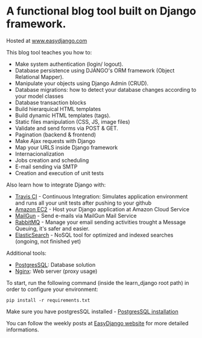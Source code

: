 # A functional blog tool built on Django framework. 

Hosted at www.easydjango.com

This blog tool teaches you how to:
* Make system authentication (login/ logout).
* Database persistence using DJANGO's ORM framework (Object Relational Mapper).
* Manipulate your objects using Django Admin (CRUD).
* Database migrations: how to detect your database changes according to your model classes
* Database transaction blocks
* Build hierarquical HTML templates
* Build dynamic HTML templates (tags).
* Static files manipulation (CSS, JS, image files)
* Validate and send forms via POST & GET.
* Pagination (backend & frontend)
* Make Ajax requests with Django
* Map your URLS inside Django framework
* Internacionalization
* Jobs creation and scheduling
* E-mail sending via SMTP
* Creation and execution of unit tests

Also learn how to integrate Django with:
* [Travis CI](https://travis-ci.org/) - Continuous Integration: Simulates application environment and runs all your unit tests after pushing to your github
* [Amazon EC2](https://aws.amazon.com/ec2/) - Host your Django application at Amazon Cloud Service
* [MailGun](https://mailgun.com/) - Send e-mails via MailGun Mail Service
* [RabbitMQ](https://www.rabbitmq.com/) - Manage your email sending activities trought a Message Queuing, it's safer and easier.
* [ElasticSearch](https://www.elastic.co/products/elasticsearch) - NoSQL tool for optimized and indexed searches (ongoing, not finished yet)

Additional tools:
* [PostgresSQL](http://www.postgresql.org/): Database solution
* [Nginx](http://wiki.nginx.org/Main): Web server (proxy usage)


To start, run the following command (inside the learn_django root path) in order to configure your environment:
```shellscript
pip install -r requirements.txt
```
Make sure you have postgresSQL installed - [PostgresSQL installation](http://www.postgresql.org/download/) 

You can follow the weekly posts at [EasyDjango website](http://www.easydjango.com) for more detailed informations.